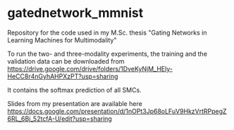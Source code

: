 # gatednetwork_mmnist
Repository for the code used in my M.Sc. thesis "Gating Networks in Learning Machines for Multimodality"

To run the two- and three-modality experiments, the training and the validation data can be downloaded from https://drive.google.com/drive/folders/1DveKyNjM_HEly-HeCC8r4nGyhAHPXzPT?usp=sharing

It contains the softmax prediction of all SMCs.

Slides from my presentation are available here
https://docs.google.com/presentation/d/1nOPt3Jp68oLFuV9HkzVrtRPpegZ6RL_6Bj_52tcfA-U/edit?usp=sharing
